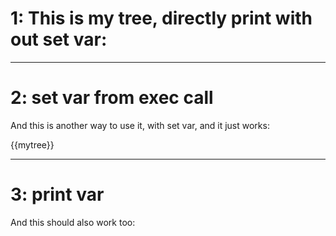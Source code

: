 # 1: This is my tree, directly print with out set var:

<!-- xmd:
exec tree src/
-->

---

# 2: set var from exec call

And this is another way to use it, with set var, <!-- xmd:
set mytree = exec tree src/
-->and it just works:

{{mytree}}

---

# 3: print var

And this should also work too:

<!-- xmd:
print(mytree)
-->